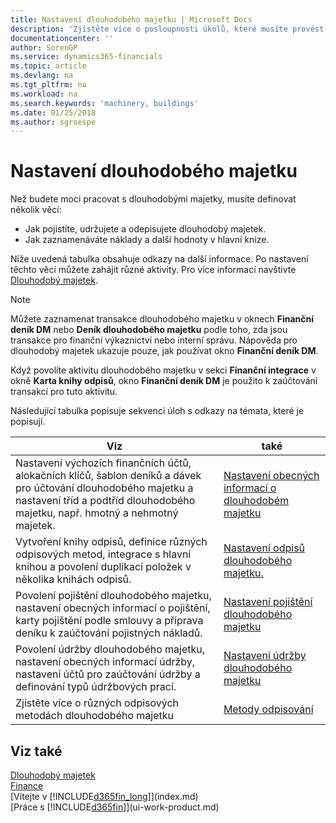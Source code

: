 ```yaml
---
title: Nastavení dlouhodobého majetku | Microsoft Docs
description: 'Zjistěte více o posloupnosti úkolů, které musíte provést při nastavování dlouhodobých majetků, jako jsou stroje nebo budovy.'
documentationcenter: ''
author: SorenGP
ms.service: dynamics365-financials
ms.topic: article
ms.devlang: na
ms.tgt_pltfrm: na
ms.workload: na
ms.search.keywords: 'machinery, buildings'
ms.date: 01/25/2018
ms.author: sgroespe
---
```

# <a name="setting-up-fixed-assets"></a>Nastavení dlouhodobého majetku
Než budete moci pracovat s dlouhodobými majetky, musíte definovat několik věcí:  

* Jak pojistíte, udržujete a odepisujete dlouhodobý majetek.  
* Jak zaznamenáváte náklady a další hodnoty v hlavní knize.  

Níže uvedená tabulka obsahuje odkazy na další informace. Po nastavení těchto věcí můžete zahájit různé aktivity. Pro více informací navštivte [Dlouhodobý majetek](fa-manage.md).  

> [!NOTE]  
>   Můžete zaznamenat transakce dlouhodobého majetku v oknech **Finanční deník DM** nebo **Deník dlouhodobého majetku** podle toho, zda jsou transakce pro finanční výkaznictví nebo interní správu. Nápověda pro dlouhodobý majetek ukazuje pouze, jak používat okno **Finanční deník DM**.  

Když povolíte aktivitu dlouhodobého majetku v sekci **Finanční integrace** v okně **Karta knihy odpisů**, okno **Finanční deník DM** je použito k zaúčtování transakcí pro tuto aktivitu.

Následující tabulka popisuje sekvenci úloh s odkazy na témata, které je popisují.  

| Viz | také |
| --- | --- |
| Nastavení výchozích finančních účtů, alokačních klíčů, šablon deníků a dávek pro účtování dlouhodobého majetku a nastavení tříd a podtříd dlouhodobého majetku, např. hmotný a nehmotný majetek. |[Nastavení obecných informací o dlouhodobém majetku](fa-how-setup-general.md) |
| Vytvoření knihy odpisů, definice různých odpisových metod, integrace s hlavní knihou a povolení duplikací položek v několika knihách odpisů. |[Nastavení odpisů dlouhodobého majetku.](fa-how-setup-depreciation.md) |
| Povolení pojištění dlouhodobého majetku, nastavení obecných informací o pojištění, karty pojištění podle smlouvy a příprava deníku k zaúčtování pojistných nákladů. |[Nastavení pojištění dlouhodobého majetku](fa-how-setup-insurance.md) |
| Povolení údržby dlouhodobého majetku, nastavení obecných informací údržby, nastavení účtů pro zaúčtování údržby a definování typů údržbových prací. |[Nastavení údržby dlouhodobého majetku](fa-how-setup-maintenance.md) |
| Zjistěte více o různých odpisových metodách dlouhodobého majetku |[Metody odpisování](fa-depreciation-methods.md) |

## <a name="see-also"></a>Viz také
[Dlouhodobý majetek](fa-manage.md)  
[Finance](finance.md)  
[Vítejte v [!INCLUDE[d365fin_long](includes/d365fin_long_md.md)]](index.md)  
[Práce s [!INCLUDE[d365fin](includes/d365fin_md.md)]](ui-work-product.md)
